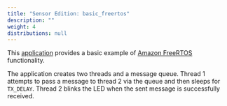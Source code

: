 ```yaml
---
title: "Sensor Edition: basic_freertos"
description: ""
weight: 4
distributions: null
---
```


This [application](https://github.com/TheThingsIndustries/generic-node-se/tree/develop/Software/app/basic_freertos) provides a basic example of [Amazon FreeRTOS](https://docs.aws.amazon.com/freertos/index.html) functionality.

The application creates two threads and a message queue. Thread 1 attempts to pass a message to thread 2 via the queue and then sleeps for `TX_DELAY`. Thread 2 blinks the LED when the sent message is successfully received.

